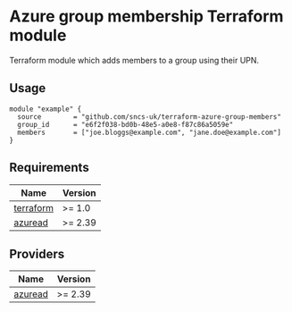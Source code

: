# Azure group membership Terraform module

Terraform module which adds members to a group using their UPN.


## Usage
```hcl
module "example" {
  source        = "github.com/sncs-uk/terraform-azure-group-members"
  group_id      = "e6f2f038-bd0b-48e5-a0e8-f87c86a5059e"
  members       = ["joe.bloggs@example.com", "jane.doe@example.com"]
}
```

## Requirements
| Name | Version |
|------|---------|
| <a name="requirement_terraform"></a> [terraform](#requirement\_terraform) | >= 1.0 |
| <a name="requirement_azuread"></a> [azuread](#requirement\_azuread) | >= 2.39 |

## Providers

| Name | Version |
|------|---------|
| <a name="provider_azuread"></a> [azuread](#provider\_azuread) | >= 2.39 |
